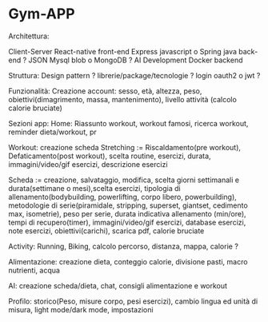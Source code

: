 # Gym-APP

Architettura:

Client-Server
React-native front-end
Express javascript o Spring java back-end ?
JSON
Mysql blob o MongoDB ?
AI Development
Docker backend


Struttura:
Design pattern ?
librerie/package/tecnologie ?
login oauth2 o jwt ?


Funzionalità:
Creazione account: sesso, età, altezza, peso, obiettivi(dimagrimento, massa, mantenimento), livello attività (calcolo calorie bruciate)

Sezioni app:
Home: Riassunto workout, workout famosi, ricerca workout, reminder dieta/workout, pr


Workout:
creazione scheda
Stretching := Riscaldamento(pre workout), Defaticamento(post workout), scelta routine, esercizi, durata, immagini/video/gif esercizi, descrizione esercizi

Scheda := creazione, salvataggio, modifica, scelta giorni settimanali e durata(settimane o mesi),scelta esercizi, tipologia di allenamento(bodybuilding, powerlifting, corpo libero, powerbuilding), metodologie di serie(piramidale, stripping, superset, giantset, cedimento max, isometrie), peso per serie, durata indicativa allenamento (min/ore), tempi di recupero(timer), immagini/video/gif esercizi, database esercizi, note esercizi, obiettivi(carichi), scarica pdf, calorie bruciate


Activity: Running, Biking, calcolo percorso, distanza, mappa, calorie ?
 

Alimentazione: creazione dieta, conteggio calorie, divisione pasti, macro nutrienti, acqua


AI: creazione scheda/dieta, chat, consigli alimentazione e workout


Profilo: storico(Peso, misure corpo, pesi esercizi), cambio lingua ed unità di misura, light mode/dark mode,  impostazioni